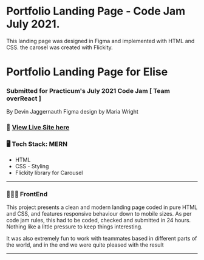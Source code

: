 # Portfolio Landing Page - Code Jam July 2021.

This landing page was designed in Figma and implemented with HTML and CSS. the carosel was created with Flickity.


# Portfolio Landing Page for Elise
### Submitted for Practicum's July 2021 Code Jam [ Team overReact ]
By Devin Jaggernauth
Figma design by Maria Wright

### 👀 [View Live Site here](https://mentalcaries.github.io/code-jam-july-landing/index.html) 

### 🖥 Tech Stack: MERN
- HTML
- CSS - Styling
- Flickity library for Carousel


---
### 🧑🏽‍💻 FrontEnd

This project presents a clean and modern landing page coded in pure HTML and CSS, and features responsive behaviour down to mobile sizes. As per code jam rules, this had to be coded, checked and submitted in 24 hours. Nothing like a little pressure to keep things interesting.

It was also extremely fun to work with teammates based in different parts of the world, and in the end we were quite pleased with the result

---
